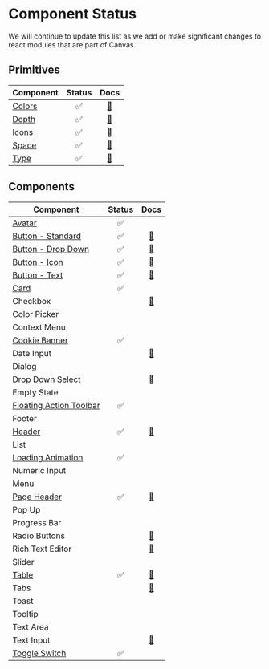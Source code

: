 # Component Status

We will continue to update this list as we add or make significant changes to react modules that are
part of Canvas.

## Primitives

| Component                               |       Status       |                               Docs                                |
| --------------------------------------- | :----------------: | :---------------------------------------------------------------: |
| [Colors](modules/canvas-kit-react-core) | :white_check_mark: | [:blue_book:](https://design.workday.com/guidelines/visual/color) |
| [Depth](modules/canvas-kit-react-core)  | :white_check_mark: | [:blue_book:](https://design.workday.com/guidelines/visual/depth) |
| [Icons](modules/canvas-kit-react-icon)  | :white_check_mark: | [:blue_book:](https://design.workday.com/guidelines/visual/icons) |
| [Space](modules/canvas-kit-react-core)  | :white_check_mark: | [:blue_book:](https://design.workday.com/guidelines/visual/space) |
| [Type](modules/canvas-kit-react-core)   | :white_check_mark: | [:blue_book:](https://design.workday.com/guidelines/visual/type)  |

## Components

| Component                                                       |       Status       |                                        Docs                                        |
| --------------------------------------------------------------- | :----------------: | :--------------------------------------------------------------------------------: |
| [Avatar](modules/canvas-kit-react-avatar)                       | :white_check_mark: |                                                                                    |
| [Button - Standard](modules/canvas-kit-react-button)            | :white_check_mark: |      [:blue_book:](https://design.workday.com/guidelines/components/buttons)       |
| [Button - Drop Down](modules/canvas-kit-react-button)           | :white_check_mark: |      [:blue_book:](https://design.workday.com/guidelines/components/buttons)       |
| [Button - Icon](modules/canvas-kit-react-button)                | :white_check_mark: |      [:blue_book:](https://design.workday.com/guidelines/components/buttons)       |
| [Button - Text](modules/canvas-kit-react-button)                | :white_check_mark: |     [:blue_book:](https://design.workday.com/guidelines/components/buttons)       |
| [Card](modules/canvas-kit-react-card)                           | :white_check_mark: |                                                                                    |
| Checkbox                                                        |                    |    [:blue_book:](https://design.workday.com/guidelines/components/check-boxes)     |
| Color Picker                                                    |                    |                                                                                    |
| Context Menu                                                    |                    |                                                                                    |
| [Cookie Banner](modules/canvas-kit-react-cookie-banner)         | :white_check_mark: |                                                                                    |
| Date Input                                                      |                    |    [:blue_book:](https://design.workday.com/guidelines/components/date-picker)     |
| Dialog                                                          |                    |                                                                                    |
| Drop Down Select                                                |                    |   [:blue_book:](https://design.workday.com/guidelines/components/dropdown-menus)   |
| Empty State                                                     |                    |                                                                                    |
| [Floating Action Toolbar](modules/canvas-kit-react-fat)         | :white_check_mark: |                                                                                    |
| Footer                                                          |                    |                                                                                    |
| [Header](modules/canvas-kit-react-header)                       | :white_check_mark: | [:blue_book:](https://design.workday.com/guidelines/components/application-header) |
| List                                                            |                    |                                                                                    |
| [Loading Animation](modules/canvas-kit-react-loading-animation) | :white_check_mark: |                                                                                    |
| Numeric Input                                                   |                    |                                                                                    |
| Menu                                                            |                    |                                                                                    |
| [Page Header](modules/canvas-kit-react-page-header)             | :white_check_mark: |    [:blue_book:](https://design.workday.com/guidelines/components/page-header)     |
| Pop Up                                                          |                    |                                                                                    |
| Progress Bar                                                    |                    |                                                                                    |
| Radio Buttons                                                   |                    |   [:blue_book:](https://design.workday.com/guidelines/components/radio-buttons)    |
| Rich Text Editor                                                |                    |  [:blue_book:](https://design.workday.com/guidelines/components/rich-text-editor)  |
| Slider                                                          |                    |                                                                                    |
| [Table](modules/canvas-kit-react-table)                         | :white_check_mark: |       [:blue_book:](https://design.workday.com/guidelines/components/grids)        |
| Tabs                                                            |                    |        [:blue_book:](https://design.workday.com/guidelines/components/tabs)        |
| Toast                                                           |                    |                                                                                    |
| Tooltip                                                         |                    |                                                                                    |
| Text Area                                                       |                    |                                                                                    |
| Text Input                                                      |                    |    [:blue_book:](https://design.workday.com/guidelines/components/text-inputs)     |
| [Toggle Switch](modules/canvas-kit-react-toggle)                | :white_check_mark: |                                                                                    |  |
